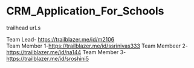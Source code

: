 # CRM_Application_For_Schools

trailhead urLs

Team Lead- https://trailblazer.me/id/m2106      
Team Member 1-https://trailblazer.me/id/ssrinivas333 
Team Membeer 2- https://trailblazer.me/id/na144
Team Member 3- https://trailblazer.me/id/sroshini5
